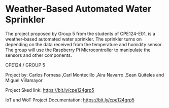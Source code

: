 # Weather-Based Automated Water Sprinkler

The project proposed by Group 5 from the students of CPE124-E01, is a weather-based automated water sprinkler. The sprinkler turns on depending on the data received from the temperature and humidity sensor. The group will use the Raspberry Pi Microcontroller to manipulate the sensors and other components.


CPE124 / GROUP 5

Project by: Carlos Fornesa
            ,Carl Montecillo
            ,Aira Navarro
            ,Sean Quiteles
            and Miguel Villamayor
            
Project Sked link: https://bit.ly/cpe124grp5


IoT and WoT Project Documentation: https://bit.ly/cpe124grp5
            
            
            
            
            
            
